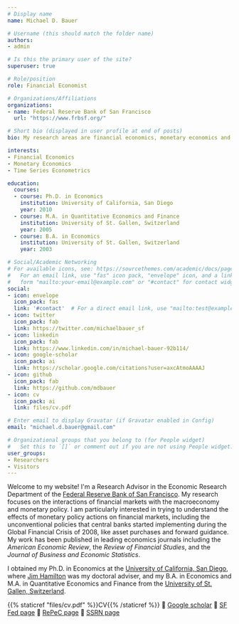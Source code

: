 ```yaml
---
# Display name
name: Michael D. Bauer

# Username (this should match the folder name)
authors:
- admin

# Is this the primary user of the site?
superuser: true

# Role/position
role: Financial Economist

# Organizations/Affiliations
organizations:
- name: Federal Reserve Bank of San Francisco
  url: "https://www.frbsf.org/"

# Short bio (displayed in user profile at end of posts)
bio: My research areas are financial economics, monetary economics and time series econometrics.

interests:
- Financial Economics
- Monetary Economics
- Time Series Econometrics

education:
  courses:
  - course: Ph.D. in Economics
    institution: University of California, San Diego
    year: 2010
  - course: M.A. in Quantitative Economics and Finance
    institution: University of St. Gallen, Switzerland
    year: 2005
  - course: B.A. in Economics
    institution: University of St. Gallen, Switzerland
    year: 2003

# Social/Academic Networking
# For available icons, see: https://sourcethemes.com/academic/docs/page-builder/#icons
#   For an email link, use "fas" icon pack, "envelope" icon, and a link in the
#   form "mailto:your-email@example.com" or "#contact" for contact widget.
social:
- icon: envelope
  icon_pack: fas
  link: '#contact'  # For a direct email link, use "mailto:test@example.org".
- icon: twitter
  icon_pack: fab
  link: https://twitter.com/michaelbauer_sf
- icon: linkedin
  icon_pack: fab
  link: https://www.linkedin.com/in/michael-bauer-92b114/
- icon: google-scholar
  icon_pack: ai
  link: https://scholar.google.com/citations?user=axcAtmoAAAAJ
- icon: github
  icon_pack: fab
  link: https://github.com/mdbauer
- icon: cv
  icon_pack: ai
  link: files/cv.pdf

# Enter email to display Gravatar (if Gravatar enabled in Config)
email: "michael.d.bauer@gmail.com"

# Organizational groups that you belong to (for People widget)
#   Set this to `[]` or comment out if you are not using People widget.
user_groups:
- Researchers
- Visitors
---
```


Welcome to my website! I'm a Research Advisor in the Economic Research
Department of the [Federal Reserve Bank of San
Francisco](https://www.frbsf.org). My research focuses on the interactions of
financial markets with the macroeconomy and monetary policy. I am particularly
interested in trying to understand the effects of monetary policy actions on
financial markets, including the unconventional policies that central banks
started implementing during the Global Financial Crisis of 2008, like asset
purchases and forward guidance. My work has been published in leading
economics journals including the *American Economic Review*, the *Review of
Financial Studies*, and the *Journal of Business and Economic Statistics*.

I obtained my Ph.D. in Economics at the [University of California, San
Diego](https://economics.ucsd.edu/), where [Jim
Hamilton](http://econweb.ucsd.edu/~jhamilton/) was my doctoral adviser, and my
B.A. in Economics and M.A. in Quantitative Economics and Finance from the
[University of St. Gallen,
Switzerland](https://www.unisg.ch/en/studium/master/quantitativeeconomicsandfinance).

{{% staticref "files/cv.pdf" %}}CV{{% /staticref %}} :small_blue_diamond:
[Google scholar](https://scholar.google.com/citations?user=axcAtmoAAAAJ) :small_blue_diamond:
[SF Fed page](https://www.frbsf.org/economic-research/economists/michael-bauer/) :small_blue_diamond:
[RePeC page](https://ideas.repec.org/f/pba824.html) :small_blue_diamond:
[SSRN page](https://papers.ssrn.com/sol3/cf_dev/AbsByAuth.cfm?per_id=1037079)
